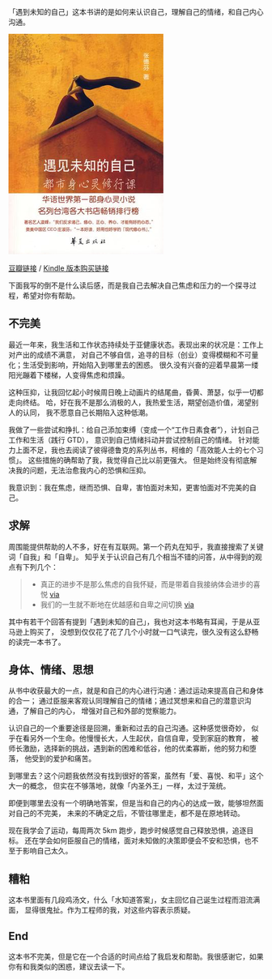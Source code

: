 

「遇到未知的自己」这本书讲的是如何来认识自己，理解自己的情绪，和自己内心沟通。

![遇到未知的自己](/images/upload_dropbox/201503/s3403254.jpg)

[豆瓣链接](http://book.douban.com/subject/2340100/) /
[Kindle 版本购买链接](http://www.amazon.cn/%E9%81%87%E8%A7%81%E6%9C%AA%E7%9F%A5%E7%9A%84%E8%87%AA%E5%B7%B1-%E5%BC%A0%E5%BE%B7%E8%8A%AC/dp/B009WNRMM0/ref=sr_1_1?s=digital-text&ie=UTF8&qid=1426319187&sr=1-1&keywords=%E9%81%87%E8%A7%81%E6%9C%AA%E7%9F%A5%E7%9A%84%E8%87%AA%E5%B7%B1)

下面我写的倒不是什么读后感，而是我自己去解决自己焦虑和压力的一个探寻过程，希望对你有帮助。

## 不完美

最近一年来，我生活和工作状态持续处于亚健康状态。表现出来的状况是：工作上对产出的成绩不满意，
对自己不够自信，追寻的目标（创业）变得模糊和不可量化；生活受到影响，开始陷入到哪里去的困惑。
很久没有兴奋的迎着早晨第一缕阳光蹦着下楼梯，人变得焦虑和烦躁。

这种压抑，让我回忆起小时候周日晚上动画片的结尾曲，昏黄、萧瑟，似乎一切都走向终结。
哈，好在我不是那么消极的人，我热爱生活，期望创造价值，渴望别人的认同，
我不愿意自己长期陷入这种低潮。

我做了一些尝试和挣扎：给自己添加束缚（变成一个“工作日素食者”），计划自己工作和生活（践行 GTD），
意识到自己情绪抖动并尝试控制自己的情绪。
针对能力上面不足，我也去阅读了彼得德鲁克的系列丛书，柯维的「高效能人士的七个习惯」。
这些措施的确帮助了我，我觉得自己比以前更强大。
但是始终没有彻底解决我的问题，无法治愈我内心的恐惧和压抑。

我意识到：我在焦虑，继而恐惧、自卑，害怕面对未知，更害怕面对不完美的自己。

## 求解

周围能提供帮助的人不多，好在有互联网。第一个药丸在知乎，我直接搜索了关键词「自我」和「自卑」。
知乎关于认识自己有几个相当不错的问答，从中得到的观点有下列几个：

>    * 真正的进步不是那么焦虑的自我怀疑，而是带着自我接纳体会进步的喜悦 [via](http://www.zhihu.com/question/22063688/answer/20499104)
>    * 我们的一生就不断地在优越感和自卑之间切换 [via](http://zhi.hu/YTzH)

其中有若干个回答有提到「遇到未知的自己」，我也对这本书略有耳闻，于是从亚马逊上购买了，
没想到仅仅花了花了几个小时就一口气读完，很久没有这么舒畅的读完一本书了。

## 身体、情绪、思想

从书中收获最大的一点，就是和自己的内心进行沟通：通过运动来提高自己和身体的合一；
通过臣服来客观认同理解自己的情绪；通过冥想来和自己的潜意识沟通，了解自己的内心，
增强对自己和外部的觉察能力。

认识自己的一个重要途径是回溯，重新和过去的自己沟通。这种感觉很奇妙，
似乎在看另外一个生命。他慢慢长大，人生起伏，自信自卑，受到家庭的教育，
被师长激励，选择新的挑战，遇到新的困难和低谷，他的优柔寡断，他的努力和堕落，
他受到的爱护和痛苦。

到哪里去？这个问题我依然没有找到很好的答案，虽然有「爱、喜悦、和平」这个大一的概念，
但实在不够落地，就像「内圣外王」一样，太过于笼统。

即便到哪里去没有一个明确地答案，但是当和自己的内心的达成一致，能够坦然面对自己的不完美，
未来的不确定之后，不管往哪里走，都不是在原地转动。

现在我学会了运动，每周两次 5km 跑步，跑步时候感觉自己释放恐惧，追逐目标。
还在学会如何臣服自己的情绪，面对未知做的决策即便会不安和恐惧，也不至于影响自己太久。

## 糟粕

这本书里面有几段鸡汤文，什么「水知道答案」，女主回忆自己诞生过程而泪流满面，
显得很鬼扯。作为工程师的我，对这些内容表示质疑。

## End

这本书不完美，但是它在一个合适的时间点给了我启发和帮助。我很感谢它，如果你有和我类似的困惑，建议去读一下。

